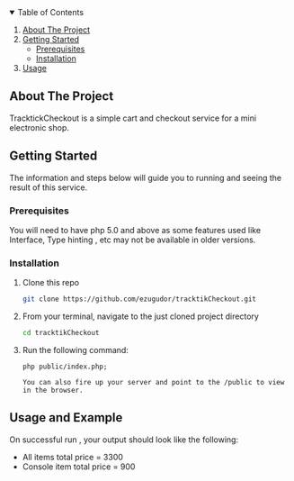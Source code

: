 
<!-- TABLE OF CONTENTS -->
<details open="open">
  <summary>Table of Contents</summary>
  <ol>
    <li>
      <a href="#about-the-project">About The Project</a>
    </li>
    <li>
      <a href="#getting-started">Getting Started</a>
      <ul>
        <li><a href="#prerequisites">Prerequisites</a></li>
        <li><a href="#installation">Installation</a></li>
      </ul>
    </li>
    <li><a href="#usage">Usage</a></li>
  </ol>
</details>



<!-- ABOUT THE PROJECT -->
## About The Project

TracktickCheckout is a simple cart and checkout service for a mini electronic shop.



<!-- GETTING STARTED -->
## Getting Started

The information and steps below will guide you to running and seeing the result of this service.

### Prerequisites

You will need to have php 5.0 and above as some features used like Interface, Type hinting , etc may not be available in older versions.


### Installation 

1. Clone this repo
   ```sh
   git clone https://github.com/ezugudor/tracktikCheckout.git
   ```
2. From your terminal, navigate to the just cloned project directory
   ```sh
   cd tracktikCheckout
   ```
3. Run the following command:
   ```JS
   php public/index.php;
   
   You can also fire up your server and point to the /public to view in the browser. 
   ```



<!-- USAGE EXAMPLES -->
## Usage and Example

On successful run , your output should look like the following:

- All items total price = 3300 
- Console item total price = 900 



